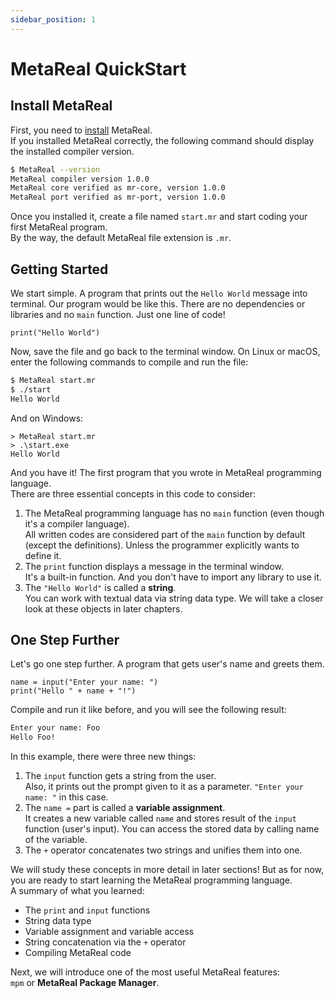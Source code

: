 ```yaml
---
sidebar_position: 1
---
```


# MetaReal QuickStart

## Install MetaReal

First, you need to [install](../install) MetaReal. \
If you installed MetaReal correctly, the following command should display the installed compiler version.

```bash
$ MetaReal --version
MetaReal compiler version 1.0.0
MetaReal core verified as mr-core, version 1.0.0
MetaReal port verified as mr-port, version 1.0.0
```

Once you installed it, create a file named `start.mr` and start coding your first MetaReal program. \
By the way, the default MetaReal file extension is `.mr`.

## Getting Started

We start simple. A program that prints out the `Hello World` message into terminal.
Our program would be like this. There are no dependencies or libraries and no `main` function. Just one line of code!

```mr title="start.mr"
print("Hello World")
```

Now, save the file and go back to the terminal window.
On Linux or macOS, enter the following commands to compile and run the file:

```bash
$ MetaReal start.mr
$ ./start
Hello World
```

And on Windows:

```batch
> MetaReal start.mr
> .\start.exe
Hello World
```

And you have it! The first program that you wrote in MetaReal programming language. \
There are three essential concepts in this code to consider:

1. The MetaReal programming language has no `main` function (even though it's a compiler language). \
All written codes are considered part of the `main` function by default (except the definitions). Unless the programmer explicitly wants to define it.
2. The `print` function displays a message in the terminal window. \
It's a built-in function. And you don't have to import any library to use it.
3. The `"Hello World"` is called a **string**. \
You can work with textual data via string data type. We will take a closer look at these objects in later chapters.

## One Step Further

Let's go one step further. A program that gets user's name and greets them.

```mr title="start.mr"
name = input("Enter your name: ")
print("Hello " + name + "!")
```

Compile and run it like before, and you will see the following result:

```bash
Enter your name: Foo
Hello Foo!
```

In this example, there were three new things:

1. The `input` function gets a string from the user. \
Also, it prints out the prompt given to it as a parameter. `"Enter your name: "` in this case.
2. The `name =` part is called a **variable assignment**. \
It creates a new variable called `name` and stores result of the `input` function (user's input). You can access the stored data by calling name of the variable.
3. The `+` operator concatenates two strings and unifies them into one.

We will study these concepts in more detail in later sections! But as for now, you are ready to start learning the MetaReal programming language. \
A summary of what you learned:

* The `print` and `input` functions
* String data type
* Variable assignment and variable access
* String concatenation via the `+` operator
* Compiling MetaReal code

Next, we will introduce one of the most useful MetaReal features: \
`mpm` or **MetaReal Package Manager**.
